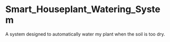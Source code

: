 # Smart_Houseplant_Watering_System
A system designed to automatically water my plant when the soil is too dry.
